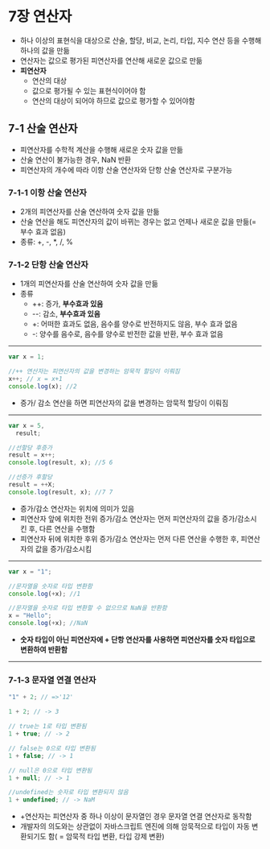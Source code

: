 # 7장 연산자

- 하나 이상의 표현식을 대상으로 산술, 할당, 비교, 논리, 타입, 지수 연산 등을 수행해 하나의 값을 만듦
- 연산자는 값으로 평가된 피연산자를 연산해 새로운 값으로 만듦
- **피연산자**
  - 연산의 대상
  - 값으로 평가될 수 있는 표현식이어야 함
  - 연산의 대상이 되어야 하므로 값으로 평가할 수 있어야함

## 7-1 산술 연산자

- 피연산자를 수학적 계산을 수행해 새로운 숫자 값을 만듦
- 산술 연산이 불가능한 경우, NaN 반환
- 피연산자의 개수에 따라 이항 산술 연산자와 단항 산술 연산자로 구분가능

### 7-1-1 이항 산술 연산자

- 2개의 피연산자를 산술 연산하여 숫자 값을 만듦
- 산술 연산을 해도 피연산자의 값이 바뀌는 경우는 없고 언제나 새로운 값을 만듦(= 부수 효과 없음)
- 종류: +, -, \*, /, %

### 7-1-2 단항 산술 연산자

- 1개의 피연산자를 산술 연산하여 숫자 값을 만듦
- 종류
  - ++: 증가, **부수효과 있음**
  - --: 감소, **부수효과 있음**
  - +: 어떠한 효과도 없음, 음수를 양수로 반전하지도 않음, 부수 효과 없음
  - -: 양수를 음수로, 음수를 양수로 반전한 값을 반환, 부수 효과 없음

---

```javascript
var x = 1;

//++ 연산자는 피연산자의 값을 변경하는 암묵적 할당이 이뤄짐
x++; // x = x+1
console.log(x); //2
```

- 증가/ 감소 연산을 하면 피연산자의 값을 변경하는 암묵적 할당이 이뤄짐

---

```javascript
var x = 5,
  result;

//선할당 후증가
result = x++;
console.log(result, x); //5 6

//선증가 후할당
result = ++X;
console.log(result, x); //7 7
```

- 증가/감소 연산자는 위치에 의미가 있음
- 피연산자 앞에 위치한 전위 증가/감소 연산자는 먼저 피연산자의 값을 증가/감소시킨 후, 다른 연산을 수행함
- 피연산자 뒤에 위치한 후위 증가/감소 연산자는 먼저 다른 연산을 수행한 후, 피연산자의 값을 증가/감소시킴

---

```javascript
var x = "1";

//문자열을 숫자로 타입 변환함
console.log(+x); //1

//문자열을 숫자로 타입 변환할 수 없으므로 NaN을 반환함
x = "Hello";
console.log(+x); //NaN
```

- **숫자 타입이 아닌 피연산자에 + 단항 연산자를 사용하면 피연산자를 숫자 타입으로 변환하여 반환함**

---

### 7-1-3 문자열 연결 연산자

```javascript
"1" + 2; // =>'12'

1 + 2; // -> 3

// true는 1로 타입 변환됨
1 + true; // -> 2

// false는 0으로 타입 변환됨
1 + false; // -> 1

// null은 0으로 타입 변환됨
1 + null; // -> 1

//undefined는 숫자로 타입 변환되지 않음
1 + undefined; // -> NaM
```

- +연산자는 피연산자 중 하나 이상이 문자열인 경우 문자열 연결 연산자로 동작함
- 개발자의 의도와는 상관없이 자바스크립트 엔진에 의해 암묵적으로 타입이 자동 변환되기도 함( = 암묵적 타입 변환, 타입 강제 변환)
